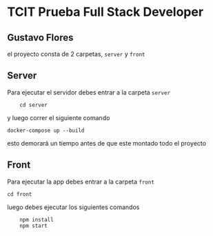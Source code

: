 # TCIT Prueba Full Stack Developer
## Gustavo Flores

el proyecto consta de 2 carpetas, `server` y `front`

## Server

Para ejecutar el servidor debes entrar a la carpeta `server`

```
    cd server
```

y luego correr el siguiente comando

```
docker-compose up --build
```

esto demorará un tiempo antes de que este montado todo el proyecto

## Front

Para ejecutar la app debes entrar a la carpeta `front`

```
cd front
```

luego debes ejecutar los siguientes comandos

```
    npm install
    npm start
```